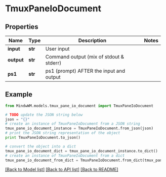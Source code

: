 # TmuxPaneIoDocument


## Properties
Name | Type | Description | Notes
------------ | ------------- | ------------- | -------------
**input** | **str** | User input | 
**output** | **str** | Command output (mix of stdout &amp; stderr) | 
**ps1** | **str** | ps1 (prompt) AFTER the input and output | 

## Example

```python
from MindwWM.models.tmux_pane_io_document import TmuxPaneIoDocument

# TODO update the JSON string below
json = "{}"
# create an instance of TmuxPaneIoDocument from a JSON string
tmux_pane_io_document_instance = TmuxPaneIoDocument.from_json(json)
# print the JSON string representation of the object
print TmuxPaneIoDocument.to_json()

# convert the object into a dict
tmux_pane_io_document_dict = tmux_pane_io_document_instance.to_dict()
# create an instance of TmuxPaneIoDocument from a dict
tmux_pane_io_document_from_dict = TmuxPaneIoDocument.from_dict(tmux_pane_io_document_dict)
```
[[Back to Model list]](../README.md#documentation-for-models) [[Back to API list]](../README.md#documentation-for-api-endpoints) [[Back to README]](../README.md)


